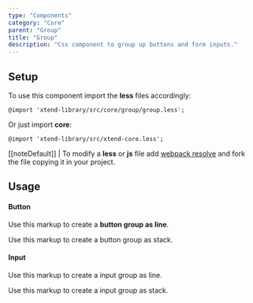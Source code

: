 ```yaml
---
type: "Components"
category: "Core"
parent: "Group"
title: "Group"
description: "Css component to group up buttons and form inputs."
---
```


## Setup

To use this component import the **less** files accordingly:

```less
@import 'xtend-library/src/core/group/group.less';
```

Or just import **core**:

```less
@import 'xtend-library/src/xtend-core.less';
```

[[noteDefault]]
| To modify a **less** or **js** file add [webpack resolve](/introduction/setup#usage-webpack) and fork the file copying it in your project.

## Usage

#### Button

Use this markup to create a **button group as line**.

<script type="text/plain" class="language-markup">
  <div class="group">

    <button type="button" class="btn btn-default">
      <!-- content -->
    </button>

    <button type="button" class="btn btn-default">
      <!-- content -->
    </button>

  </div>
</script>

Use this markup to create a button group as stack.

<script type="text/plain" class="language-markup">
  <div class="group">

    <div class="group-inner">
      <button type="button" class="btn btn-default">
        <!-- content -->
      </button>
      <button type="button" class="btn btn-default">
        <!-- content -->
      </button>
    </div>

  </div>
</script>

<demo>
  <demovanilla src="vanilla/components/group/button-line">
  </demovanilla>
  <demovanilla src="vanilla/components/group/button-stack">
  </demovanilla>
</demo>

#### Input

Use this markup to create a input group as line.

<script type="text/plain" class="language-markup">
<form class="form-default">
  <div class="form-group">
    <div class="group">

      <div class="group-inner">
        <button type="button" class="btn btn-default">
          <!-- content -->
        </button>
      </div>

      <div class="group-inner">
        <input type="text" class="form-item"/>
      </div>

    </div>
  </div>
</form>
</script>

Use this markup to create a input group as stack.

<script type="text/plain" class="language-markup">
<form class="form-default">
  <div class="form-group">
    <div class="group">

      <div class="group-inner">
        <button type="button" class="btn btn-default">
          <!-- content -->
        </button>
        <button type="button" class="btn btn-default">
          <!-- content -->
        </button>
      </div>

      <div class="group-inner">
        <input type="text" class="form-item"/>
      </div>

    </div>
  </div>
</form>
</script>

<demo>
  <demovanilla src="vanilla/components/group/input-line">
  </demovanilla>
  <demovanilla src="vanilla/components/group/input-stack">
  </demovanilla>
</demo>
